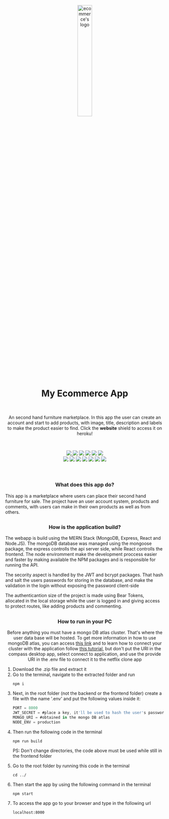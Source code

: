 <p align="center">
<img src="https://i.imgur.com/APMYbEp.png" alt="ecommerce's logo" width='30%' align="center"/>
</p>
<h1 align="center">My Ecommerce App</h1>
<p>&nbsp</p>
<p align="center"> An second hand furniture marketplace. In this app the user can create an account and start to add products, with image, title, description and labels to make the product easier to find. Click the <strong>website</strong> shield to access it on heroku!</p>
<p>&nbsp</p>
<div align="center">

<a href='https://bernardo-ramalhete-ecommerce.herokuapp.com/'>

<img src='https://img.shields.io/badge/website-000000?style=for-the-badge&logo=About.me&logoColor=white'/>

</a>
<img src='https://img.shields.io/badge/Heroku-430098?style=for-the-badge&logo=heroku&logoColor=white'/>
<img src='https://img.shields.io/badge/CSS3-1572B6?style=for-the-badge&logo=css3&logoColor=white'/>
<img src='https://img.shields.io/badge/HTML5-E34F26?style=for-the-badge&logo=html5&logoColor=white'/>
<img src='https://img.shields.io/badge/Linux-FCC624?style=for-the-badge&logo=linux&logoColor=black'/>
<img src='https://img.shields.io/badge/JavaScript-323330?style=for-the-badge&logo=javascript&logoColor=F7DF1E'/>

</div>

<div align='center'>
<img src='https://img.shields.io/badge/React-20232A?style=for-the-badge&logo=react&logoColor=61DAFB'/>
<img src='https://img.shields.io/badge/React_Router-CA4245?style=for-the-badge&logo=react-router&logoColor=white'/>
<img src='https://img.shields.io/badge/Redux-593D88?style=for-the-badge&logo=redux&logoColor=white'/>
<img src='https://img.shields.io/badge/Node.js-339933?style=for-the-badge&logo=nodedotjs&logoColor=white'/>
<img src='https://img.shields.io/badge/npm-CB3837?style=for-the-badge&logo=npm&logoColor=white'/>
<img src='https://img.shields.io/badge/MongoDB-4EA94B?style=for-the-badge&logo=mongodb&logoColor=white'/>
<img src='https://img.shields.io/badge/JWT-000000?style=for-the-badge&logo=JSON%20web%20tokens&logoColor=white'/>

</div>

<p>&nbsp</p>

<h2></h2>
<h3 align='center'>What does this app do?</h3>
<p>This app is a marketplace where users can place their second hand furniture for sale. The project have an user account system, products and comments, with users can make in their own products as well as from others.</p>

<h2></h2>
<h3 align='center'>How is the application build?</h3>
<p>The webapp is build using the MERN Stack (MongoDB, Express, React and Node.JS). The mongoDB database was managed using the mongoose package, the express controlls the api server side, while React controlls the frontend. The node enviromment make the development proccess easier and faster by making available the NPM packages and is responsible for running the API.</p>
<p>The secority aspect is handled by the JWT and bcrypt packages. That hash and salt the users passwords for storing in the database, and make the validation in the login without exposing the password client-side</p>
<p>The authenticantion size of the project is made using Bear Tokens, allocated in the local storage while the user is logged in and giving access to protect routes, like adding products and commenting.</p>
<h2></h2>
<h3 align='center'>How to run in your PC</h3>

<p align='center'>Before anything you must have a mongo DB atlas cluster. That's where the user data base will be hosted. To get more information in how to use mongoDB atlas, you can access <a href='https://docs.atlas.mongodb.com/tutorial/create-new-cluster/'>this link</a> and to learn how to connect your cluster with the application follow <a href='https://docs.atlas.mongodb.com/compass-connection/'>this tutorial</a>, but don't put the URI in the compass desktop app, select connect to application, and use the provide URI in the .env file to connect it to the netflix clone app</p>

<ol>
<li>Download the .zip file and extract it</li>
<li>Go to the terminal, navigate to the extracted folder and run</li>

```
npm i
```
<li>Next, in the root folder (not the backend or the frontend folder) create a file with the name '.env' and put the following values inside it:</li>

```js
PORT = 8000
JWT_SECRET = #place a key, it'll be used to hash the user's passwords to save in the database
MONGO_URI = #obtained in the mongo DB atlas
NODE_ENV = production
```

<li>Then run the following code in the terminal</li>

```
npm run build
```

<p>PS: Don't change directories, the code above must be used while still in the frontend folder</p>

<li>Go to the root folder by running this code in the terminal

```
cd ../
```
<li>Then start the app by using the following command in the terminal</li>

```
npm start
```

<li>To access the app go to your browser and type in the following url</li>

```
localhost:8000
```
</ol>
